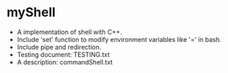 # myShell
* A implementation of shell with C++. 
* Include 'set' function to modify environment variables like '=' in bash.
* Include pipe and redirection.
* Testing document: TESTING.txt
* A description: commandShell.txt
